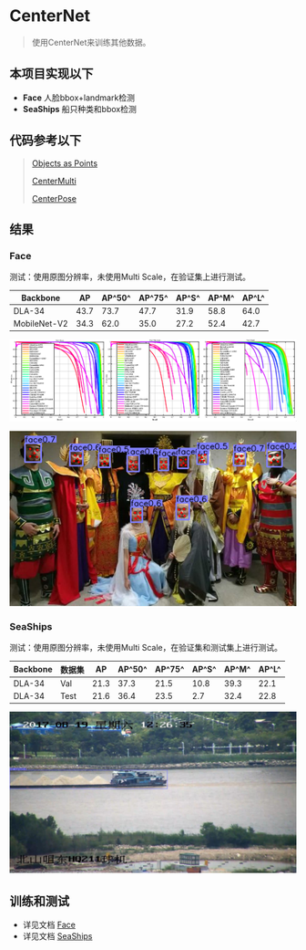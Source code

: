 # CenterNet

> 使用CenterNet来训练其他数据。

## 本项目实现以下

* **Face** 人脸bbox+landmark检测
* **SeaShips** 船只种类和bbox检测

## 代码参考以下

>[Objects as Points](https://github.com/xingyizhou/CenterNet)
>
>[CenterMulti](https://github.com/bleakie/CenterMulti)
>
>[CenterPose](https://github.com/tensorboy/centerpose)

## 结果

### Face

测试：使用原图分辨率，未使用Multi Scale，在验证集上进行测试。

| Backbone     | AP   | AP^50^ | AP^75^ | AP^S^ | AP^M^ | AP^L^ |
| ------------ | ---- | ------ | ------ | ----- | ----- | ----- |
| DLA-34       | 43.7 | 73.7   | 47.7   | 31.9  | 58.8  | 64.0  |
| MobileNet-V2 | 34.3 | 62.0   | 35.0   | 27.2  | 52.4  | 42.7  |

![img](results/CenterNet.png)

![img](results/face_dla34.png)

### SeaShips

测试：使用原图分辨率，未使用Multi Scale，在验证集和测试集上进行测试。

| Backbone | 数据集 | AP   | AP^50^ | AP^75^ | AP^S^ | AP^M^ | AP^L^ |
| -------- | ------ | ---- | ------ | ------ | ----- | ----- | ----- |
| DLA-34   | Val    | 21.3 | 37.3   | 21.5   | 10.8  | 39.3  | 22.1  |
| DLA-34   | Test   | 21.6 | 36.4   | 23.5   | 2.7   | 32.4  | 22.8  |

![img](results/seaships_dla34.png)

## 训练和测试

* 详见文档 [Face](readme/Face.md)
* 详见文档 [SeaShips](readme/SeaShips.md)